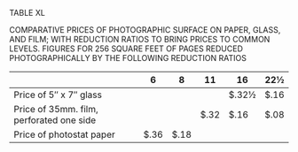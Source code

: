 TABLE XL 

COMPARATIVE PRICES OF PHOTOGRAPHIC SURFACE ON PAPER, GLASS, AND FILM; 
WITH REDUCTION RATIOS TO BRING PRICES TO COMMON LEVELS. FIGURES FOR 
256 SQUARE FEET OF PAGES REDUCED PHOTOGRAPHICALLY BY THE FOLLOWING REDUCTION RATIOS 

| | 6 | 8 | 11 | 16 | 22½ |
|----|----|----|----|----|----|
| Price of 5″ x 7″ glass | | | | $.32½ | $.16 |
| Price of 35mm. film, perforated one side | | | $.32 | $.16 | $.08 | 
| Price of photostat paper | $.36 | $.18 | | | |

